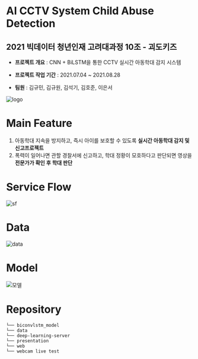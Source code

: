 # AI CCTV System Child Abuse Detection

2021 빅데이터 청년인재 고려대과정 10조 - 괴도키즈
---


- **프로젝트 개요** : CNN + BiLSTM을 통한 CCTV 실시간 아동학대 감지 시스템

- **프로젝트 작업 기간** : 2021.07.04 ~ 2021.08.28

- **팀원** : 김규민, 김규원, 김석기, 김호준, 이은서


![logo](https://user-images.githubusercontent.com/83167302/135747838-a40744ca-c82c-4df8-a792-a7d681a70ad9.png)


# Main Feature

1. 아동학대 지속을 방지하고, 즉시 아이를 보호할 수 있도록 **실시간 아동학대 감지 및 신고프로젝트**
2. 폭력이 일어나면 관할 경찰서에 신고하고, 학대 정황이 모호하다고 판단되면 영상을 **전문가가 확인 후 학대 판단**

# Service Flow

![sf](https://user-images.githubusercontent.com/83167302/135747926-77adf956-cfc5-4d47-ad1d-3ba382376a8c.png)

# Data

![data](https://user-images.githubusercontent.com/83167302/135748203-fcb679a2-2d82-4cd3-a127-867a79819c11.png)

# Model

![모델](https://user-images.githubusercontent.com/83167302/135748562-ad2b5135-2269-4726-9759-fffb253f8144.PNG)

# Repository


```
└── biconvlstm_model
└── data
└── deep-learning-server
└── presentation
└── web
└── webcam live test
```

